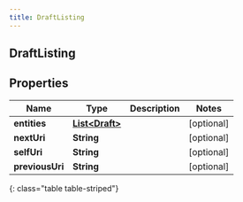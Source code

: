 ```yaml
---
title: DraftListing
---
```


## DraftListing

## Properties

| Name            | Type                                                   | Description | Notes      |
| --------------- | ------------------------------------------------------ | ----------- | ---------- |
| **entities**    | <!----><!---->[**List&lt;Draft&gt;**](Draft.md)<!----> |             | [optional] |
| **nextUri**     | <!----><!---->**String**<!---->                        |             | [optional] |
| **selfUri**     | <!----><!---->**String**<!---->                        |             | [optional] |
| **previousUri** | <!----><!---->**String**<!---->                        |             | [optional] |

{: class="table table-striped"}
